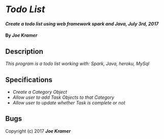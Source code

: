 # _Todo List_

#### _Create a todo list using web framework spark and Java, July 3rd, 2017_

#### By _**Joe Kramer**_

## Description

_This program is a todo list working with: Spark, Java, heroku, MySql_

## Specifications

* _Create a Category Object_
* _Allow user to add Task Objects to that Category_
* _Allow user to update whether Task is complete or not_

## Bugs


Copyright (c) 2017 **_Joe Kramer_**
